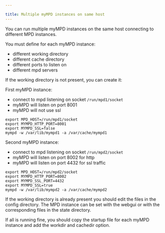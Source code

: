 ```yaml
---

title: Multiple myMPD instances on same host
---
```


You can run multiple myMPD instances on the same host connecting to different MPD instances.

You must define for each myMPD instance:
- different working directory
- different cache directory
- different ports to listen on
- different mpd servers

If the working directory is not present, you can create it:

First myMPD instance:
- connect to mpd listening on socket `/run/mpd1/socket`
- myMPD will listen on port 8001
- myMPD will not use ssl

```
export MPD_HOST=/run/mpd1/socket
export MYMPD_HTTP_PORT=8001
export MYMPD_SSL=false
mympd -w /var/lib/mympd1 -a /var/cache/mympd1
```

Second myMPD instance:
- connect to mpd listening on socket `/run/mpd2/socket`
- myMPD will listen on port 8002 for http
- myMPD will listen on port 4432 for ssl traffic

```
export MPD_HOST=/run/mpd2/socket
export MYMPD_HTTP_PORT=8002
export MYMPD_SSL_PORT=4432
export MYMPD_SSL=true
mympd -w /var/lib/mympd2 -a /var/cache/mympd2
```

If the working directory is already present you should edit the files in the config directory. The MPD instance can be set with the webgui or with the corresponding files in the state directory.

If all is running fine, you should copy the startup file for each myMPD instance and add the workdir and cachedir option.
